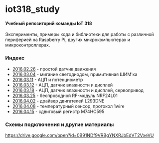 # iot318_study
#### Учебный репозиторий команды IoT 318

Эксперименты, примеры кода и библиотеки для работы с различной периферией на Raspberry Pi, других микрокомпьютерах и микроконтроллерах. 

### Индекс
* [2016.02.26](2016.02.26) - простой датчик движения
* [2016.03.04](2016.03.04) - мигание светодиодом, примитивная ШИМ'ка
* [2016.03.11](2016.03.11) - АЦП и потенциометр
* [2016.03.12](2016.03.12) - АЦП, датчик влажности и дисплей
* [2016.03.18](2016.03.18) - АЦП, датчик влажности и дисплей, сервопривод
* [2016.03.25](2016.03.25) - беспроводной RF-модуль NRF24L01
* [2016.04.02](2016.04.02) - драйвер двигателей L293DNE
* [2016.04.08](2016.04.08) - температурный сенсор, протокол 1wire
* [2016.04.15](2016.04.15) - сдвиговый регистр M74HC595
 

### Схемы подключения и другие материалы
https://drive.google.com/open?id=0B91NDf9VRBgYNXRJbEdVT2VxeVU
